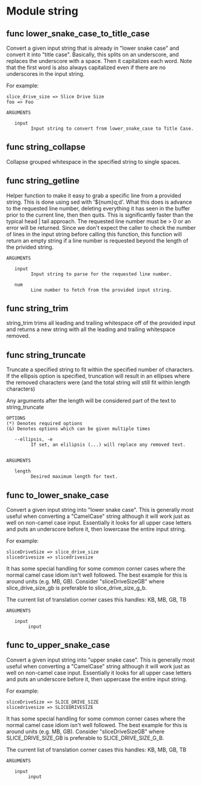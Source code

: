 # Module string


## func lower_snake_case_to_title_case


Convert a given input string that is already in "lower snake case" and convert it into "title case". Basically, this
splits on an underscore, and replaces the underscore with a space. Then it capitalizes each word. Note that the first
word is also always capitalized even if there are no underscores in the input string.

For example:

    slice_drive_size => Slice Drive Size
    foo => Foo

```Groff
ARGUMENTS

   input
         Input string to convert from lower_snake_case to Title Case.

```

## func string_collapse

Collapse grouped whitespace in the specified string to single spaces.

## func string_getline


Helper function to make it easy to grab a specific line from a provided string. This is done using sed with '${num}q;d'.
What this does is advance to the requested line number, deleting everything it has seen in the buffer prior to the
current line, then then quits. This is significantly faster than the typical head | tail approach. The requested line
number must be > 0 or an error will be returned. Since we don't expect the caller to check the number of lines in the
input string before calling this function, this function will return an empty string if a line number is requested
beyond the length of the privided string.

```Groff
ARGUMENTS

   input
         Input string to parse for the requested line number.

   num
         Line number to fetch from the provided input string.

```

## func string_trim

string_trim trims all leading and trailing whitespace off of the provided input and returns a new string with all the
leading and trailing whitespace removed.

## func string_truncate


Truncate a specified string to fit within the specified number of characters. If the ellipsis option is specified,
truncation will result in an ellipses where the removed characters were (and the total string will still fit within
length characters)

Any arguments after the length will be considered part of the text to string_truncate

```Groff
OPTIONS
(*) Denotes required options
(&) Denotes options which can be given multiple times

   --ellipsis, -e
         If set, an elilipsis (...) will replace any removed text.


ARGUMENTS

   length
         Desired maximum length for text.

```

## func to_lower_snake_case


Convert a given input string into "lower snake case". This is generally most useful when converting a "CamelCase" string
although it will work just as well on non-camel case input. Essentially it looks for all upper case letters and puts an
underscore before it, then lowercase the entire input string.

For example:

    sliceDriveSize => slice_drive_size
    slicedrivesize => slicedrivesize

It has some special handling for some common corner cases where the normal camel case idiom isn't well followed. The
best example for this is around units (e.g. MB, GB). Consider "sliceDriveSizeGB" where slice_drive_size_gb is preferable
to slice_drive_size_g_b.

The current list of translation corner cases this handles: KB, MB, GB, TB

```Groff
ARGUMENTS

   input
        input

```

## func to_upper_snake_case


Convert a given input string into "upper snake case". This is generally most useful when converting a "CamelCase" string
although it will work just as well on non-camel case input. Essentially it looks for all upper case letters and puts an
underscore before it, then uppercase the entire input string.

For example:

    sliceDriveSize => SLICE_DRIVE_SIZE
    slicedrivesize => SLICEDRIVESIZE

It has some special handling for some common corner cases where the normal camel case idiom isn't well followed. The
best example for this is around units (e.g. MB, GB). Consider "sliceDriveSizeGB" where SLICE_DRIVE_SIZE_GB is preferable
to SLICE_DRIVE_SIZE_G_B.

The current list of translation corner cases this handles: KB, MB, GB, TB

```Groff
ARGUMENTS

   input
        input

```
